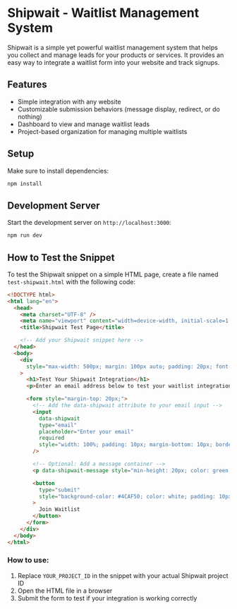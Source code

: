 # Shipwait - Waitlist Management System

Shipwait is a simple yet powerful waitlist management system that helps you collect and manage leads for your products or services. It provides an easy way to integrate a waitlist form into your website and track signups.

## Features

- Simple integration with any website
- Customizable submission behaviors (message display, redirect, or do nothing)
- Dashboard to view and manage waitlist leads
- Project-based organization for managing multiple waitlists

## Setup

Make sure to install dependencies:

```bash
npm install
```

## Development Server

Start the development server on `http://localhost:3000`:

```bash
npm run dev
```

## How to Test the Snippet

To test the Shipwait snippet on a simple HTML page, create a file named `test-shipwait.html` with the following code:

```html
<!DOCTYPE html>
<html lang="en">
  <head>
    <meta charset="UTF-8" />
    <meta name="viewport" content="width=device-width, initial-scale=1.0" />
    <title>Shipwait Test Page</title>

    <!-- Add your Shipwait snippet here -->
  </head>
  <body>
    <div
      style="max-width: 500px; margin: 100px auto; padding: 20px; font-family: Arial, sans-serif;"
    >
      <h1>Test Your Shipwait Integration</h1>
      <p>Enter an email address below to test your waitlist integration:</p>

      <form style="margin-top: 20px;">
        <!-- Add the data-shipwait attribute to your email input -->
        <input
          data-shipwait
          type="email"
          placeholder="Enter your email"
          required
          style="width: 100%; padding: 10px; margin-bottom: 10px; border: 1px solid #ddd; border-radius: 4px;"
        />

        <!-- Optional: Add a message container -->
        <p data-shipwait-message style="min-height: 20px; color: green;"></p>

        <button
          type="submit"
          style="background-color: #4CAF50; color: white; padding: 10px 15px; border: none; border-radius: 4px; cursor: pointer;"
        >
          Join Waitlist
        </button>
      </form>
    </div>
  </body>
</html>
```

### How to use:

1. Replace `YOUR_PROJECT_ID` in the snippet with your actual Shipwait project ID
2. Open the HTML file in a browser
3. Submit the form to test if your integration is working correctly
